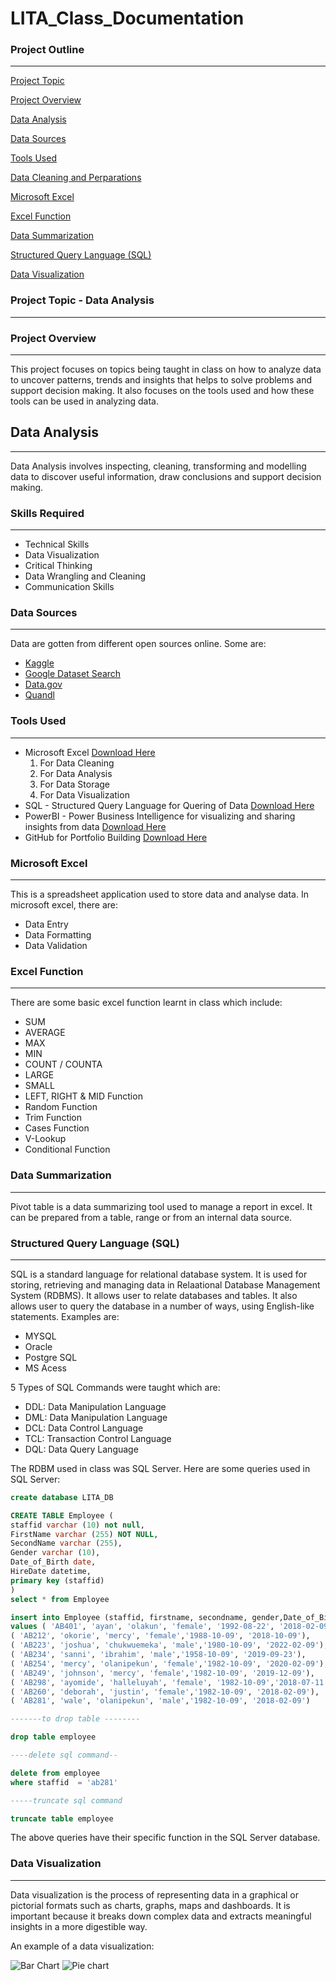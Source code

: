 # LITA_Class_Documentation

### Project Outline
---

[Project Topic](#project-topic)

[Project Overview](#project-overview)

[Data Analysis](#data-analysis)

[Data Sources](#data-sources)

[Tools Used](#tools-used)

[Data Cleaning and Perparations](#data-cleaning-andpreparations)

[Microsoft Excel](#microsoft-excel)

[Excel Function](#excel-function)

[Data Summarization](#data-summarization)

[Structured Query Language (SQL)](#structured-query-language-SQL)

[Data Visualization](#data-Visualization)




### Project Topic  -  Data Analysis
---

### Project Overview
---
This project focuses on topics being taught in class on how to analyze data to uncover patterns, trends and insights that helps to solve problems and support decision making. It also focuses on the tools used and how these tools can be used in analyzing data.

## Data Analysis
---
Data Analysis involves inspecting, cleaning, transforming and modelling data to discover useful information, draw conclusions and support decision making.

### Skills Required
---
- Technical Skills
- Data Visualization
- Critical Thinking
- Data Wrangling and Cleaning
- Communication Skills

### Data Sources
---
Data are gotten from different open sources online. Some are:
- [Kaggle](https://www.kaggle.com/datasets)
- [Google Dataset Search](https://datasetsearch.research.goggle.com/)
- [Data.gov](https://www.data.gov/)
- [Quandl](https://www.quandl.com/)

### Tools Used
---
- Microsoft Excel [Download Here](https://www.microsoft.com)
  1. For Data Cleaning
  2. For Data Analysis
  3. For Data Storage
  4. For Data Visualization
- SQL - Structured Query Language for Quering of Data [Download Here](https://www.microsoft.com/en-us/sql-server/sql-server-downloads)
- PowerBI - Power Business Intelligence for visualizing and sharing insights from data [Download Here](https://powerbi.microsoft.com/desktop/)
- GitHub for Portfolio Building [Download Here](https://github.com/apps/desktop)

### Microsoft Excel
---
This is a spreadsheet application used to store data and analyse data. In microsoft excel, there are:
- Data Entry
- Data Formatting
- Data Validation

### Excel Function
---
There are some basic excel function learnt in class which include:
- SUM
- AVERAGE
- MAX
- MIN
- COUNT / COUNTA
- LARGE
- SMALL
- LEFT, RIGHT & MID Function
- Random Function
- Trim Function
- Cases Function
- V-Lookup
- Conditional Function

### Data Summarization
---
Pivot table is a data summarizing tool used to manage a report in excel. It can be prepared from a table, range or from an internal data source.

### Structured Query Language (SQL)
---
SQL is a standard language for relational database system. It is used for storing, retrieving and managing data in Relaational Database Management System (RDBMS). It allows user to relate databases and tables. It also allows user to query the database in a number of ways, using English-like statements. Examples are:
- MYSQL
- Oracle
- Postgre SQL
- MS Acess

5 Types of SQL Commands were taught which are:
  - DDL: Data Manipulation Language
  - DML: Data Manipulation Language
  - DCL: Data Control Language
  - TCL: Transaction Control Language
  - DQL: Data Query Language
  
The RDBM used in class was SQL Server. Here are some queries used in SQL Server:
```SQL
create database LITA_DB

CREATE TABLE Employee (
staffid varchar (10) not null,
FirstName varchar (255) NOT NULL,
SecondName varchar (255),
Gender varchar (10),
Date_of_Birth date,
HireDate datetime,
primary key (staffid)
)
select * from Employee

insert into Employee (staffid, firstname, secondname, gender,Date_of_Birth, hiredate)
values ( 'AB401', 'ayan', 'olakun', 'female', '1992-08-22', '2018-02-09'),
( 'AB212', 'okorie', 'mercy', 'female','1988-10-09', '2018-10-09'),
( 'AB223', 'joshua', 'chukwuemeka', 'male','1980-10-09', '2022-02-09'),
( 'AB234', 'sanni', 'ibrahim', 'male','1958-10-09', '2019-09-23'),
( 'AB254', 'mercy', 'olanipekun', 'female','1982-10-09', '2020-02-09'),
( 'AB249', 'johnson', 'mercy', 'female','1982-10-09', '2019-12-09'),
( 'AB298', 'ayomide', 'halleluyah', 'female', '1982-10-09','2018-07-11'),
( 'AB260', 'deborah', 'justin', 'female','1982-10-09', '2018-02-09'),
( 'AB281', 'wale', 'olanipekun', 'male','1982-10-09', '2018-02-09')

-------to drop table --------

drop table employee

----delete sql command--

delete from employee
where staffid  = 'ab281'

-----truncate sql command

truncate table employee
```
The above queries have their specific function in the SQL Server database.

### Data Visualization
---
Data visualization is the process of representing data in a graphical or pictorial formats such as charts, graphs, maps and dashboards. It is important because it breaks down complex data and extracts meaningful insights in a more digestible way.

An example of a data visualization:


![Bar Chart](https://github.com/user-attachments/assets/1826ce5c-6d90-433f-bae2-836e4f46f994) ![Pie chart](https://github.com/user-attachments/assets/dd1ebef6-237b-44ea-bea9-4d327de3cd3b)

